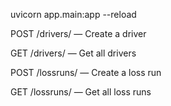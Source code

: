 uvicorn app.main:app --reload


POST /drivers/ — Create a driver

GET /drivers/ — Get all drivers

POST /lossruns/ — Create a loss run

GET /lossruns/ — Get all loss runs